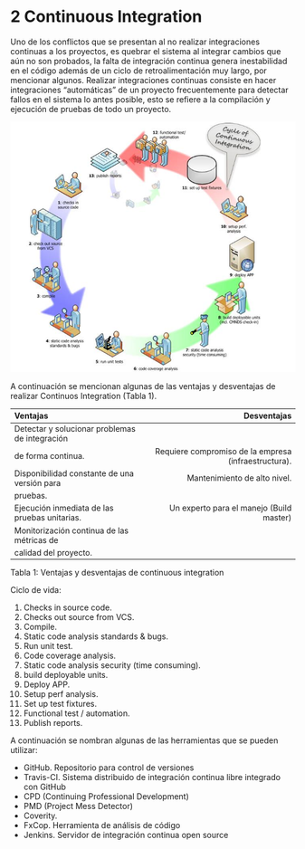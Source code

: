 # 2 Continuous Integration
Uno de los conflictos que se presentan al no realizar integraciones continuas a los proyectos, es quebrar el sistema al integrar cambios que aún no son probados, la falta de integración continua genera inestabilidad en el código además de un ciclo de retroalimentación muy largo, por mencionar algunos.
Realizar integraciones continuas consiste en hacer integraciones “automáticas” de un proyecto frecuentemente para detectar fallos en el sistema lo antes posible, esto se refiere a la compilación y ejecución de pruebas de todo un proyecto.

![Ciclo de vida de Continuous Integration](images/Continuousintegration.jpg)

A continuación se mencionan algunas de las ventajas y desventajas de realizar Continuos Integration (Tabla 1).

| Ventajas                                      |                     Desventajas                       |
| :-------                                      |                      ------:                          |
|Detectar y solucionar problemas de integración |                                                       |
| de forma continua.                            |Requiere compromiso de la empresa (infraestructura).   |
|Disponibilidad constante de una versión para   |Mantenimiento de alto nivel.                           |
| pruebas.                                      |                                                       |
|Ejecución inmediata de las pruebas unitarias.  |Un experto para el manejo (Build master)               |
|Monitorización continua de las métricas de     |                                                       |
|calidad del proyecto.                          |                                                       |

Tabla 1: Ventajas y desventajas de continuous integration

Ciclo de vida:

1. Checks in source code.
2. Checks out source from VCS.
3. Compile.
4. Static code analysis standards & bugs.
5. Run unit test.
6. Code coverage analysis.
7. Static code analysis security (time consuming).
8. build deployable units.
9. Deploy APP.
10. Setup perf analysis.
11. Set up test fixtures.
12. Functional test / automation.
13. Publish reports.

A continuación se nombran algunas de las herramientas que se pueden utilizar:
* GitHub. Repositorio para control de versiones
* Travis-CI. Sistema distribuido de integración continua libre integrado con GitHub
* CPD (Continuing Professional Development)
* PMD (Project Mess Detector)
* Coverity. 
* FxCop. Herramienta de análisis de código
* Jenkins. Servidor de integración continua open source
